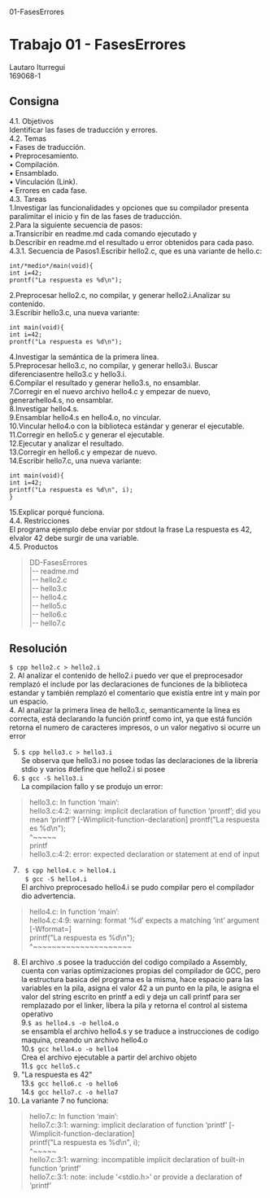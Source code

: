 01-FasesErrores   
# Trabajo 01 - FasesErrores   
Lautaro Iturregui   
169068-1   
## Consigna
4.1. Objetivos    
Identificar las fases de traducción y errores.   
4.2. Temas   
•  Fases de traducción.   
•  Preprocesamiento.   
•  Compilación.   
•  Ensamblado.   
•  Vinculación (Link).   
•  Errores en cada fase.   
4.3. Tareas     
1.Investigar  las  funcionalidades  y  opciones  que  su  compilador  presenta  paralimitar el inicio y fin de las fases de traducción.   
2.Para la siguiente secuencia de pasos:   
a.Transicribir en readme.md cada comando ejecutado y   
b.Describir en readme.md el resultado u error obtenidos para cada paso.   
4.3.1. Secuencia de Pasos1.Escribir hello2.c, que es una variante de hello.c:   
```#include <stdio.h>   
int/*medio*/main(void){    
int i=42;    
prontf("La respuesta es %d\n");   
```
2.Preprocesar   hello2.c,   no   compilar,   y   generar hello2.i.Analizar su contenido.      
3.Escribir hello3.c, una nueva variante:      
```int printf(const char *s, ...);      
int main(void){    
int i=42; 
prontf("La respuesta es %d\n");   
```
4.Investigar la semántica de la primera línea.   
5.Preprocesar hello3.c, no compilar, y generar hello3.i. Buscar diferenciasentre hello3.c y hello3.i.   
6.Compilar el resultado y generar hello3.s, no ensamblar.   
7.Corregir  en  el  nuevo  archivo  hello4.c  y  empezar  de  nuevo,  generarhello4.s, no ensamblar.   
8.Investigar hello4.s.   
9.Ensamblar hello4.s en hello4.o, no vincular.   
10.Vincular hello4.o con la biblioteca estándar y generar el ejecutable.   
11.Corregir en hello5.c y generar el ejecutable.   
12.Ejecutar y analizar el resultado.   
13.Corregir en hello6.c y empezar de nuevo.   
14.Escribir hello7.c, una nueva variante:   
```
int main(void){    
int i=42;       
printf("La respuesta es %d\n", i);
}    
```
15.Explicar porqué funciona.   
4.4. Restricciones   
El programa ejemplo debe enviar por stdout la frase La respuesta es 42, elvalor 42 debe surgir de una variable.   
4.5. Productos   
>DD-FasesErrores   
>|-- readme.md   
>|-- hello2.c   
>|-- hello3.c   
>|-- hello4.c   
>|-- hello5.c   
>|-- hello6.c   
>|-- hello7.c   

## Resolución

``` $ cpp hello2.c > hello2.i ```     
2. Al analizar el contenido de hello2.i puedo ver que el preprocesador remplazó el include por las declaraciones de funciones de la biblioteca estandar y también remplazó el comentario que existía entre int y main por un espacio.   
4. Al analizar la primera linea de hello3.c, semanticamente la linea es correcta, está declarando la función printf como int, ya que está función retorna el numero de caracteres impresos, o un valor negativo si ocurre un error

5. ``` $ cpp hello3.c > hello3.i   ```   
Se observa que hello3.i no posee todas las declaraciones de la libreria stdio y varios #define que hello2.i si posee   
6. ``` $ gcc -S hello3.i    ```   
La compilacion fallo y se produjo un error:    
>hello3.c: In function ‘main’:    
hello3.c:4:2: warning: implicit declaration of function ‘prontf’; did you mean ‘printf’? [-Wimplicit-function-declaration]
  prontf("La respuesta es %d\n");    
  ^~~~~~    
  printf    
hello3.c:4:2: error: expected declaration or statement at end of input    
    
7. ``` $ cpp hello4.c > hello4.i```   
   ``` $ gcc -S hello4.i```    
El archivo preprocesado hello4.i se pudo compilar pero el compilador dio advertencia.    
>hello4.c: In function ‘main’:    
hello4.c:4:9: warning: format ‘%d’ expects a matching ‘int’ argument [-Wformat=]   
  printf("La respuesta es %d\n");   
         ^~~~~~~~~~~~~~~~~~~~~~    
8. El archivo .s posee la traducción del codigo compilado a Assembly, cuenta con varias optimizaciones propias del compilador de GCC, pero la estructura basica del programa es la misma, hace espacio para las variables en la pila, asigna el valor 42 a un punto en la pila, le asigna el valor del string escrito en printf a edi y deja un call printf para ser remplazado por el linker, libera la pila y retorna el control al sistema operativo    
9.``` $ as hello4.s -o hello4.o ```   
se ensambla el archivo hello4.s y se traduce a instrucciones de codigo maquina, creando un archivo hello4.o   
10.``` $ gcc hello4.o -o hello4 ```   
Crea el archivo ejecutable a partir del archivo objeto     
11.``` $ gcc hello5.c ```   
12. "La respuesta es 42"   
13.``` $ gcc hello6.c -o hello6 ```   
14.``` $ gcc hello7.c -o hello7 ```   
15. La variante 7 no funciona:   
>hello7.c: In function ‘main’:   
hello7.c:3:1: warning: implicit declaration of function ‘printf’ [-Wimplicit-function-declaration]    
 printf("La respuesta es %d\n", i);    
 ^~~~~~    
hello7.c:3:1: warning: incompatible implicit declaration of built-in function ‘printf’    
hello7.c:3:1: note: include ‘<stdio.h>’ or provide a declaration of ‘printf’    
